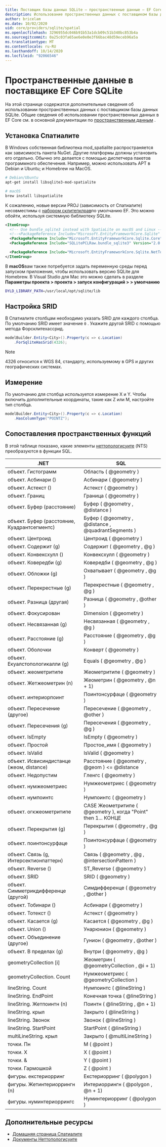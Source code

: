 ```yaml
---
title: Поставщик базы данных SQLite — пространственные данные — EF Core
description: Использование пространственных данных с поставщиком базы данных Entity Framework Core SQLite
author: bricelam
ms.date: 10/02/2020
uid: core/providers/sqlite/spatial
ms.openlocfilehash: 3296955dc046b91b53a1dcb09c51b340bc853b4a
ms.sourcegitcommit: 0a25c03fa65ae6e0e0e3f66bac48d59eceb96a5a
ms.translationtype: MT
ms.contentlocale: ru-RU
ms.lasthandoff: 10/14/2020
ms.locfileid: "92066546"
---
```

# <a name="spatial-data-in-the-sqlite-ef-core-provider"></a>Пространственные данные в поставщике EF Core SQLite

На этой странице содержатся дополнительные сведения об использовании пространственных данных с поставщиком базы данных SQLite. Общие сведения об использовании пространственных данных в EF Core см. в основной документации по [пространственным данным](xref:core/modeling/spatial) .

## <a name="installing-spatialite"></a>Установка Спатиалите

В Windows собственная библиотека mod_spatialite распространяется как зависимость пакета NuGet. Другие платформы должны установить его отдельно. Обычно это делается с помощью диспетчера пакетов программного обеспечения. Например, можно использовать APT в Debian и Ubuntu; и Homebrew на MacOS.

```bash
# Debian/Ubuntu
apt-get install libsqlite3-mod-spatialite

# macOS
brew install libspatialite
```

К сожалению, новые версии PROJ (зависимость от Спатиалите) несовместимы с [набором склитепклрав](/dotnet/standard/data/sqlite/custom-versions#bundles)по умолчанию EF. Это можно обойти, используя системную библиотеку SQLite.

```xml
<ItemGroup>
  <!-- Use bundle_sqlite3 instead with SpatiaLite on macOS and Linux -->
  <!--<PackageReference Include="Microsoft.EntityFrameworkCore.Sqlite" Version="3.1.0" />-->
  <PackageReference Include="Microsoft.EntityFrameworkCore.Sqlite.Core" Version="3.1.0" />
  <PackageReference Include="SQLitePCLRaw.bundle_sqlite3" Version="2.0.4" />

  <PackageReference Include="Microsoft.EntityFrameworkCore.Sqlite.NetTopologySuite" Version="3.1.0" />
</ItemGroup>
```

В **macOS**вам также потребуется задать переменную среды перед запуском приложения, чтобы использовать версию SQLite для Homebrew. В Visual Studio для Mac это можно сделать в разделе **Параметры проекта > проекта > запуск конфигураций > > умолчанию**

```bash
DYLD_LIBRARY_PATH=/usr/local/opt/sqlite/lib
```

## <a name="configuring-srid"></a>Настройка SRID

В Спатиалите столбцам необходимо указать SRID для каждого столбца. По умолчанию SRID имеет значение `0` . Укажите другой SRID с помощью метода Форсклитехассрид.

```csharp
modelBuilder.Entity<City>().Property(c => c.Location)
    .ForSqliteHasSrid(4326);
```

> [!NOTE]
> 4326 относится к WGS 84, стандарту, используемому в GPS и других географических системах.

## <a name="dimension"></a>Измерение

По умолчанию для столбца используется измерение X и Y. Чтобы включить дополнительные координаты, такие как Z или M, настройте тип столбца.

```csharp
modelBuilder.Entity<City>().Property(c => c.Location)
    .HasColumnType("POINTZ");
```

## <a name="spatial-function-mappings"></a>Сопоставления пространственных функций

В этой таблице показано, какие элементы [неттопологисуите](https://nettopologysuite.github.io/NetTopologySuite/) (NTS) преобразуются в функции SQL.

.NET                                        | SQL
------------------------------------------- | ---
объект. Гистограмм                               | Область ( @geometry )
объект. Асбинари ()                         | Асбинари ( @geometry )
объект. Астекст ()                           | Астекст ( @geometry )
объект. Границ                           | Граница ( @geometry )
объект. Буфер (расстояние)                   | Буфер ( @geometry , @distance )
объект. Буфер (расстояние, Куадрантсегментс) | Буфер ( @geometry , @distance , @quadrantSegments )
объект. Центроид                           | Центроид ( @geometry )
объект. Содержит (g)                        | Содержит ( @geometry , @g )
объект. Конвексхулл ()                       | Конвексхулл ( @geometry )
объект. Ковередби (g)                       | Ковередби ( @geometry , @g )
объект. Обложки (g)                          | Охватывает ( @geometry , @g )
объект. Перекрестные (g)                         | Перекрестные ( @geometry , @g )
объект. Разница (другая)                  | Разница ( @geometry , @other )
объект. Фокусирован                          | Dimension ( @geometry )
объект. Несвязанная (g)                        | Несвязанная ( @geometry , @g )
объект. Расстояние (g)                        | Расстояние ( @geometry , @g )
объект. Оболочки                           | Конверт ( @geometry )
объект. Екуалстопологикалли (g)             | Equals ( @geometry , @g )
объект. жеометритипе                       | Жеометритипе ( @geometry )
объект. Жетжеометрин (n)                    | Жеометрин ( @geometry , @n + 1)
объект. интериорпоинт                      | Поинтонсурфаце ( @geometry )
объект. Пересечение (другое)                | Пересечение ( @geometry , @other )
объект. Пересечения (g)                      | Пересечения ( @geometry , @g )
объект. IsEmpty                            | IsEmpty ( @geometry )
объект. Простой                           | Простое_имя ( @geometry )
объект. IsValid                            | IsValid ( @geometry )
объект. Исвисиндистанце (жеом, distance)   | Расстояние ( @geometry , @geom ) <= @distance
объект. Недопустим                             | Гленгс ( @geometry )
объект. нумжеометриес                      | Нумжеометриес ( @geometry )
объект. нумпоинтс                          | Нумпоинтс ( @geometry )
объект. огкжеометритипе                    | CASE Жеометритипе ( @geometry ), когда "Point" then 1... КОНЦЕ
объект. Перекрытия (g)                        | Перекрытия ( @geometry , @g )
объект. поинтонсурфаце                     | Поинтонсурфаце ( @geometry )
объект. Связь (g, Интерсектионпаттерн)     | Связь ( @geometry , @g , @intersectionPattern )
объект. Reverse ()                          | ST_Reverse ( @geometry )
объект. SRID                               | SRID ( @geometry )
объект. Симметрикдифференце (другой)         | Симдифференце ( @geometry , @other )
объект. Тобинари ()                         | Асбинари ( @geometry )
объект. Тотекст ()                           | Астекст ( @geometry )
объект. Касается (g)                         | Касается ( @geometry , @g )
объект. Union ()                            | Унарюнион ( @geometry )
объект. Объединение (другое)                       | Гунион ( @geometry , @other )
объект. В пределах (g)                          | Внутри ( @geometry , @g )
geometryCollection [i]                       | Жеометрин ( @geometryCollection , @i + 1)
geometryCollection. Count                    | Нумжеометриес ( @geometryCollection )
lineString. Count                            | Нумпоинтс ( @lineString )
lineString. EndPoint                         | Конечная точка ( @lineString )
lineString. Жетпоинтн (n)                     | Поинтн ( @lineString , @n + 1)
lineString. крыл                         | Закрыто ( @lineString )
lineString. Звонок                           | Звонок ( @lineString )
lineString. StartPoint                       | StartPoint ( @lineString )
multiLineString. крыл                    | Закрыто ( @multiLineString )
точки. Пн                                     | M ( @point )
точки. X                                     | X ( @point )
точки. &                                     | Y ( @point )
точки. Гармошкой                                     | Z ( @point )
фигуры. екстериорринг                        | Екстериорринг ( @polygon )
фигуры. Жетинтериоррингн (n)                 | Интериоррингн ( @polygon , @n + 1)
фигуры. нуминтериоррингс                    | Нуминтериорринг ( @polygon )

## <a name="additional-resources"></a>Дополнительные ресурсы

* [Домашняя страница Спатиалите](https://www.gaia-gis.it/fossil/libspatialite)
* [Документы Неттопологисуите](https://nettopologysuite.github.io/NetTopologySuite/)
